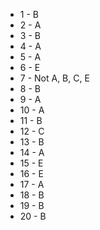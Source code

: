 * 1 - B
* 2 - A
* 3 - B
* 4 - A
* 5 - A
* 6 - E
* 7 - Not A, B, C, E
* 8 - B
* 9 - A
* 10 - A
* 11 - B
* 12 - C
* 13 - B
* 14 - A
* 15 - E
* 16 - E
* 17 - A
* 18 - B
* 19 - B
* 20 - B
